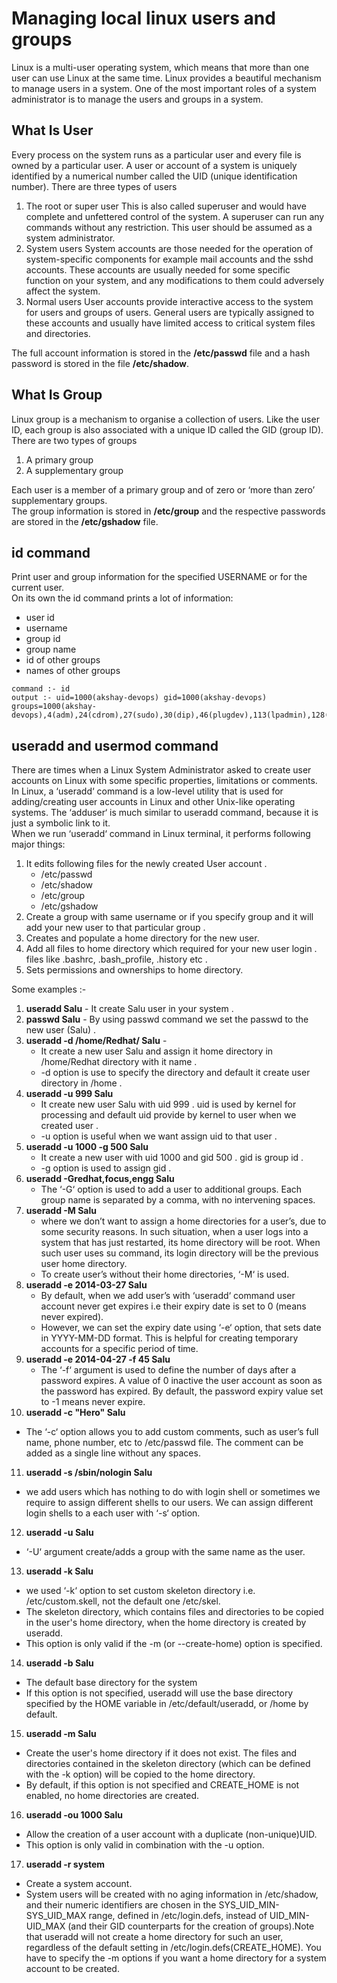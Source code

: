 # Managing local linux users and groups 
Linux is a multi-user operating system, which means that more than one user can use Linux at the same time. Linux provides a beautiful mechanism to manage users in a system. One of the most important roles of a system administrator is to manage the users and groups in a system.
## What Is User
Every process on the system runs as a particular user and every file is owned by a particular user. A user or account of a system is uniquely identified by a numerical number called the UID (unique identification number). There are three types of users 
1. The root or super user 
This is also called superuser and would have complete and unfettered control of the system. A superuser can run any commands without any restriction. This user should be assumed as a system administrator.
2. System users
System accounts are those needed for the operation of system-specific components for example mail accounts and the sshd accounts. These accounts are usually needed for some specific function on your system, and any modifications to them could adversely affect the system.
3. Normal users
User accounts provide interactive access to the system for users and groups of users. General users are typically assigned to these accounts and usually have limited access to critical system files and directories.

The full account information is stored in the **/etc/passwd** file and a hash password is stored in the file **/etc/shadow**.
## What Is Group
Linux group is a mechanism to organise a collection of users. Like the user ID, each group is also associated with a unique ID called the GID (group ID). There are two types of groups 
1. A primary group
2. A supplementary group

Each user is a member of a primary group and of zero or ‘more than zero’ supplementary groups. <br/>
The group information is stored in **/etc/group** and the respective passwords are stored in the **/etc/gshadow** file.
## id command 
Print user and group information for the specified USERNAME or for the current user.<br/>
On its own the id command prints a lot of information:
* user id
* username
* group id
* group name
* id of other groups
* names of other groups
```
command :- id
output :- uid=1000(akshay-devops) gid=1000(akshay-devops) groups=1000(akshay-devops),4(adm),24(cdrom),27(sudo),30(dip),46(plugdev),113(lpadmin),128(sambashare),130(libvirtd),999(docker)
```
## useradd and usermod command 
There are times when a Linux System Administrator asked to create user accounts on Linux  with some specific properties, limitations or comments.<br/>
In Linux, a ‘useradd‘ command is a low-level utility that is used for adding/creating user accounts in Linux and other Unix-like operating systems. The ‘adduser‘ is much similar to useradd command, because it is just a symbolic link to it.<br/>
When we run ‘useradd‘ command in Linux terminal, it performs following major things:
1. It edits following files for the newly created User account .
   * /etc/passwd
   * /etc/shadow
   * /etc/group
   * /etc/gshadow 
2. Create a group with same username or if you specify group and it will add your new user to that particular group .
3. Creates and populate a home directory for the new user.
4. Add all files to home directory which required for your new user login . files like .bashrc, .bash_profile, .history etc .
5. Sets permissions and ownerships to home directory.

Some examples :-
1. **useradd Salu** - It create Salu user in your system .
2. **passwd Salu** - By using passwd command we set the passwd to the new user (Salu) .
3. **useradd -d /home/Redhat/ Salu** - 
   * It create a new user Salu and assign it home directory in /home/Redhat directory with it name .
   * -d option is use to specify the directory and default it create user directory in /home .
4. **useradd -u 999 Salu**
   * It create new user Salu with uid 999 . uid is used by kernel for processing and default uid provide by kernel to user when we created user .
   * -u option is useful when we want assign uid to that user .
5. **useradd -u 1000 -g 500 Salu**
   * It create a new user with uid 1000 and gid 500 . gid is group id .
   * -g option is used to assign gid .
6. **useradd -Gredhat,focus,engg Salu**
   * The ‘-G‘ option is used to add a user to additional groups. Each group name is separated by a comma, with no intervening spaces.
7. **useradd -M Salu**
   * where we don’t want to assign a home directories for a user’s, due to some security reasons. In such situation, when a user logs into a system that has just restarted, its home directory will be root. When such user uses su command, its login directory will be the previous user home directory.
   * To create user’s without their home directories, ‘-M‘ is used.
8. **useradd -e 2014-03-27 Salu**
   * By default, when we add user’s with ‘useradd‘ command user account never get expires i.e their expiry date is set to 0 (means never expired).
   * However, we can set the expiry date using ‘-e‘ option, that sets date in YYYY-MM-DD format. This is helpful for creating temporary accounts for a specific period of time.
9. **useradd -e 2014-04-27 -f 45 Salu**
   * The ‘-f‘ argument is used to define the number of days after a password expires. A value of 0 inactive the user account as soon as the password has expired. By default, the password expiry value set to -1 means never expire.
10. **useradd -c "Hero" Salu**
   * The ‘-c‘ option allows you to add custom comments, such as user’s full name, phone number, etc to /etc/passwd file. The comment can be added as a single line without any spaces.
11. **useradd -s /sbin/nologin Salu**
   * we add users which has nothing to do with login shell or sometimes we require to assign different shells to our users. We can assign different login shells to a each user with ‘-s‘ option.
12. **useradd -u Salu**
   * ‘-U‘ argument create/adds a group with the same name as the user.
13. **useradd -k Salu**
   * we used ‘-k‘ option to set custom skeleton directory i.e. /etc/custom.skell, not the default one /etc/skel.
   * The skeleton directory, which contains files and directories to be copied in the user's home directory, when the home directory is created by useradd.
   * This option is only valid if the -m (or --create-home) option is specified.
14. **useradd -b Salu**
   * The default base directory for the system
   * If this option is not specified, useradd will use the base directory specified by the HOME variable in /etc/default/useradd, or /home by default.
15. **useradd -m Salu**
   * Create the user's home directory if it does not exist. The files and directories contained in the skeleton directory (which can be defined with the -k option) will be copied to the home directory.
   * By default, if this option is not specified and CREATE_HOME is not enabled, no home directories are created.
16. **useradd -ou 1000 Salu**
   * Allow the creation of a user account with a duplicate (non-unique)UID.
   * This option is only valid in combination with the -u option.
17. **useradd -r system**
   * Create a system account.
   * System users will be created with no aging information in /etc/shadow, and their numeric identifiers are chosen in the SYS_UID_MIN-SYS_UID_MAX range, defined in /etc/login.defs, instead of UID_MIN-UID_MAX (and their GID counterparts for the creation of groups).Note that useradd will not create a home directory for such an user, regardless of the default setting in /etc/login.defs(CREATE_HOME). You have to specify the -m options if you want a home directory for a system account to be created.
